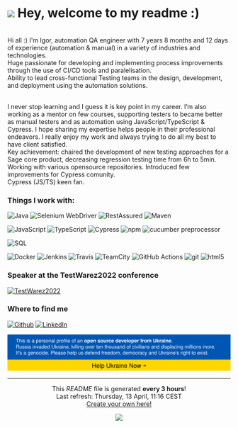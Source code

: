 <h1><img src="https://emojis.slackmojis.com/emojis/images/1531849430/4246/blob-sunglasses.gif?1531849430" width="30"/> Hey, welcome to my readme :)</h1>

<p> </br> Hi all :) I'm Igor, automation QA engineer with 7 years 8 months and 12 days of experience (automation & manual) in a variety of industries and technologies. 
</br> Huge passionate for developing and implementing process improvements through the use of CI/CD tools and paralelisation. 
</br> Ability to lead cross-functional Testing teams in the design, development, and deployment using the automation solutions. 
<p>
</br> I never stop learning and I guess it is key point in my career. I’m also working as a mentor on few courses, supporting testers to became better as manual testers and as automation using JavaScript/TypeScript & Cypress. I hope sharing my expertise helps people in their professional endeavors.
I really enjoy my work and always trying to do all my best to have client satisfied.
</br> Key achievement: chaired the development of new testing approaches for a Sage core product, decreasing regression testing time from 6h to 5min. Working with various opensource repositories. Introduced few improvements for Cypress comunity.
</br> Cypress (JS/TS) keen fan.
</p>
<h3>Things I work with:</h3>
<p>
  <img alt="Java" src="https://img.shields.io/badge/-Java-2088FF?style=flat-square&logo=java&logoColor=white" >
  <img alt="Selenium WebDriver" src="https://img.shields.io/badge/-SeleniumWebDriver-2088FF?style=flat-square&logo=selenium-web-driver&logoColor=white" >
  <img alt="RestAssured" src="https://img.shields.io/badge/-Rest_Assured-2088FF?style=flat-square&logo=rest_assured&logoColor=white" >
  <img alt="Maven" src="https://img.shields.io/badge/-Maven-2088FF?style=flat-square&logo=Maven&logoColor=white" />
</p>
<p>
  <img alt="JavaScript" src="https://img.shields.io/badge/-JavaScript-45b8d8?style=flat-square&logo=javascript&logoColor=white" >
  <img alt="TypeScript" src="https://shields.io/badge/TypeScript-3178C6?logo=TypeScript&logoColor=FFF&style=flat-square" >
  <img alt="Cypress" src="https://img.shields.io/badge/-Cypress-45b8d8?style=flat-square&logo=cypress&logoColor=white" />
  <img alt="npm" src="https://img.shields.io/badge/-NPM-45b8d8?style=flat-square&logo=npm&logoColor=white" />
  <img alt="cucumber preprocessor" src="https://img.shields.io/badge/-Cucumber_preprocessor-45b8d8?style=flat-square&logo=BDD&logoColor=white" />
</p>
<p>
  <img alt="SQL" src="https://img.shields.io/badge/-SQL-45b8d8?style=flat-square&logo=mssql&logoColor=white" >
</p>
<p>
  <img alt="Docker" src="https://img.shields.io/badge/-Docker-F05032?style=flat-square&logo=docker&logoColor=white" />
  <img alt="Jenkins" src="https://img.shields.io/badge/-Jenkins-FB542B?style=flat-square&logo=Jenkins&logoColor=white" />
  <img alt="Travis" src="https://img.shields.io/badge/-Travis-FB542B?style=flat-square&logo=Travis&logoColor=white" />
  <img alt="TeamCity" src="https://img.shields.io/badge/-Team_City-FB542B?style=flat-square&logo=team_city&logoColor=white" />
  <img alt="GitHub Actions" src="https://img.shields.io/badge/-Github_Actions-FB542B?style=flat-square&logo=github-actions&logoColor=white" />
  <img alt="git" src="https://img.shields.io/badge/-Git-F05032?style=flat-square&logo=git&logoColor=white" />
  <img alt="html5" src="https://img.shields.io/badge/-HTML5-F05032?style=flat-square&logo=html5&logoColor=white" />
</p>

<h3>Speaker at the TestWarez2022 conference</h3>
<p><a href="https://2022.testwarez.pl/speaker/igor-dlugosh/" target="_blank"><img alt="TestWarez2022" src="https://img.shields.io/badge/TestWarez2022-testing%20conference-brightgreen" /></a>
</p>

<h3>Where to find me</h3>
<p><a href="https://github.com/dlgshi" target="_blank"><img alt="Github" src="https://img.shields.io/badge/GitHub-%2312100E.svg?&style=for-the-badge&logo=Github&logoColor=white" /></a> <a href="https://www.linkedin.com/in/igor-dlugosh-8614b075/" target="_blank"><img alt="LinkedIn" src="https://img.shields.io/badge/linkedin-%230077B5.svg?&style=for-the-badge&logo=linkedin&logoColor=white" /></a>
</p>

[![Stand With Ukraine](https://raw.githubusercontent.com/vshymanskyy/StandWithUkraine/main/banner-personal-page.svg)](https://stand-with-ukraine.pp.ua)

------------
<p align="center">This <i>README</i> file is generated <b>every 3 hours</b>!</br>Last refresh: Thursday, 13 April, 11:16 CEST <br /><a href="https://medium.com/@th.guibert/how-to-create-a-self-updating-readme-md-for-your-github-profile-f8b05744ca91">Create your own here!</a></p>
<p align="center"><img src="https://github.com/thmsgbrt/thmsgbrt/workflows/README%20build/badge.svg" />